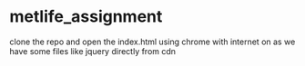 # metlife_assignment

clone the repo and open the index.html using chrome with internet on as we have some files like jquery directly from cdn
